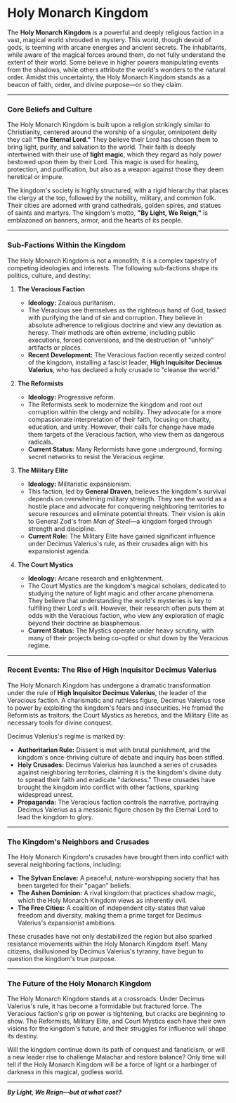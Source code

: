 # Holy Monarch Kingdom

The **Holy Monarch Kingdom** is a powerful and deeply religious faction in a vast, magical world shrouded in mystery. This world, though devoid of gods, is teeming with arcane energies and ancient secrets. The inhabitants, while aware of the magical forces around them, do not fully understand the extent of their world. Some believe in higher powers manipulating events from the shadows, while others attribute the world's wonders to the natural order. Amidst this uncertainty, the Holy Monarch Kingdom stands as a beacon of faith, order, and divine purpose—or so they claim.

---
### **Core Beliefs and Culture**

The Holy Monarch Kingdom is built upon a religion strikingly similar to Christianity, centered around the worship of a singular, omnipotent deity they call **"The Eternal Lord."** They believe their Lord has chosen them to bring light, purity, and salvation to the world. Their faith is deeply intertwined with their use of **light magic**, which they regard as holy power bestowed upon them by their Lord. This magic is used for healing, protection, and purification, but also as a weapon against those they deem heretical or impure.

The kingdom's society is highly structured, with a rigid hierarchy that places the clergy at the top, followed by the nobility, military, and common folk. Their cities are adorned with grand cathedrals, golden spires, and statues of saints and martyrs. The kingdom's motto, **"By Light, We Reign,"** is emblazoned on banners, armor, and the hearts of its people.

---
### **Sub-Factions Within the Kingdom**

The Holy Monarch Kingdom is not a monolith; it is a complex tapestry of competing ideologies and interests. The following sub-factions shape its politics, culture, and destiny:

1. **The Veracious Faction**
    - **Ideology:** Zealous puritanism.
    - The Veracious see themselves as the righteous hand of God, tasked with purifying the land of sin and corruption. They believe in absolute adherence to religious doctrine and view any deviation as heresy. Their methods are often extreme, including public executions, forced conversions, and the destruction of "unholy" artifacts or places.
    - **Recent Development:** The Veracious faction recently seized control of the kingdom, installing a fascist leader, **High Inquisitor  Decimus Valerius**, who has declared a holy crusade to "cleanse the world."
        
2. **The Reformists**
    - **Ideology:** Progressive reform.
    - The Reformists seek to modernize the kingdom and root out corruption within the clergy and nobility. They advocate for a more compassionate interpretation of their faith, focusing on charity, education, and unity. However, their calls for change have made them targets of the Veracious faction, who view them as dangerous radicals.
    - **Current Status:** Many Reformists have gone underground, forming secret networks to resist the Veracious regime.
        
3. **The Military Elite**
    - **Ideology:** Militaristic expansionism.
    - This faction, led by **General Draven**, believes the kingdom's survival depends on overwhelming military strength. They see the world as a hostile place and advocate for conquering neighboring territories to secure resources and eliminate potential threats. Their vision is akin to General Zod's from _Man of Steel_—a kingdom forged through strength and discipline.
    - **Current Role:** The Military Elite have gained significant influence under Decimus Valerius's rule, as their crusades align with his expansionist agenda.

4. **The Court Mystics**
    - **Ideology:** Arcane research and enlightenment.
    - The Court Mystics are the kingdom's magical scholars, dedicated to studying the nature of light magic and other arcane phenomena. They believe that understanding the world's mysteries is key to fulfilling their Lord's will. However, their research often puts them at odds with the Veracious faction, who view any exploration of magic beyond their doctrine as blasphemous.
    - **Current Status:** The Mystics operate under heavy scrutiny, with many of their projects being co-opted or shut down by the Veracious regime.


---
### **Recent Events: The Rise of High Inquisitor Decimus Valerius**

The Holy Monarch Kingdom has undergone a dramatic transformation under the rule of **High Inquisitor Decimus Valerius**, the leader of the Veracious faction. A charismatic and ruthless figure,  Decimus Valerius rose to power by exploiting the kingdom's fears and insecurities. He framed the Reformists as traitors, the Court Mystics as heretics, and the Military Elite as necessary tools for divine conquest.

 Decimus Valerius's regime is marked by:

- **Authoritarian Rule:** Dissent is met with brutal punishment, and the kingdom's once-thriving culture of debate and inquiry has been stifled.
- **Holy Crusades:** Decimus Valerius has launched a series of crusades against neighboring territories, claiming it is the kingdom's divine duty to spread their faith and eradicate "darkness." These crusades have brought the kingdom into conflict with other factions, sparking widespread unrest.
- **Propaganda:** The Veracious faction controls the narrative, portraying  Decimus Valerius as a messianic figure chosen by the Eternal Lord to lead the kingdom to glory.

---

### **The Kingdom's Neighbors and Crusades**

The Holy Monarch Kingdom's crusades have brought them into conflict with several neighboring factions, including:

- **The Sylvan Enclave:** A peaceful, nature-worshipping society that has been targeted for their "pagan" beliefs.
- **The Ashen Dominion:** A rival kingdom that practices shadow magic, which the Holy Monarch Kingdom views as inherently evil.
- **The Free Cities:** A coalition of independent city-states that value freedom and diversity, making them a prime target for  Decimus Valerius's expansionist ambitions.

These crusades have not only destabilized the region but also sparked resistance movements within the Holy Monarch Kingdom itself. Many citizens, disillusioned by  Decimus Valerius's tyranny, have begun to question the kingdom's true purpose.

---
### **The Future of the Holy Monarch Kingdom**

The Holy Monarch Kingdom stands at a crossroads. Under  Decimus Valerius's rule, it has become a formidable but fractured force. The Veracious faction's grip on power is tightening, but cracks are beginning to show. The Reformists, Military Elite, and Court Mystics each have their own visions for the kingdom's future, and their struggles for influence will shape its destiny.

Will the kingdom continue down its path of conquest and fanaticism, or will a new leader rise to challenge Malachar and restore balance? Only time will tell if the Holy Monarch Kingdom will be a force of light or a harbinger of darkness in this magical, godless world.

---

***By Light, We Reign—but at what cost?***